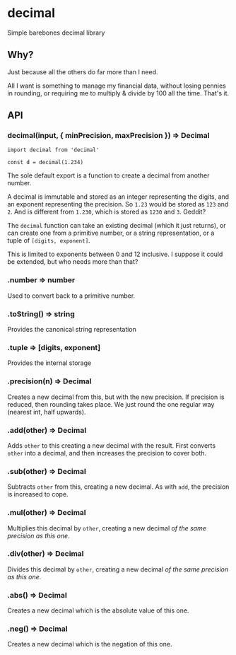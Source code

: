 # decimal
Simple barebones decimal library

## Why?

Just because all the others do far more than I need.

All I want is something to manage my financial data, without losing
pennies in rounding, or requiring me to multiply & divide by 100 all
the time. That's it.

## API

### decimal(input, { minPrecision, maxPrecision }) => Decimal
```
import decimal from 'decimal'

const d = decimal(1.234)
```

The sole default export is a function to create a decimal from another number.

A decimal is immutable and stored as an integer representing the digits, and an exponent
representing the precision. So `1.23` would be stored as `123` and `2`. And
is different from `1.230`, which is stored as `1230` and `3`. Geddit?

The `decimal` function can take an existing decimal (which it just returns), or
can create one from a primitive number, or a string representation,
or a tuple of `[digits, exponent]`.

This is limited to exponents between 0 and 12 inclusive. I suppose it could be extended, but
who needs more than that?

### .number => number

Used to convert back to a primitive number.

### .toString() => string

Provides the canonical string representation

### .tuple => [digits, exponent]

Provides the internal storage

### .precision(n) => Decimal

Creates a new decimal from this, but with the new precision. If precision is reduced, then
rounding takes place. We just round the one regular way (nearest int, half upwards).

### .add(other) => Decimal

Adds `other` to this creating a new decimal with the result. First converts `other` into
a decimal, and then increases the precision to cover both.

### .sub(other) => Decimal

Subtracts `other` from this, creating a new decimal. As with `add`, the precision is increased
to cope.

### .mul(other) => Decimal

Multiplies this decimal by `other`, creating a new decimal *of the same precision as this one*.

### .div(other) => Decimal

Divides this decimal by `other`, creating a new decimal *of the same precision as this one*.

### .abs() => Decimal

Creates a new decimal which is the absolute value of this one.

### .neg() => Decimal

Creates a new decimal which is the negation of this one.
